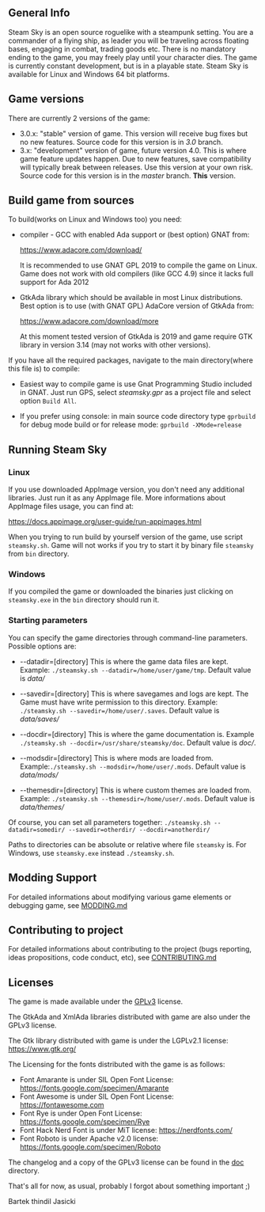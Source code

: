## General Info

Steam Sky is an open source roguelike with a steampunk setting. You are a
commander of a flying ship, as leader you will be traveling across floating
bases, engaging in combat, trading goods etc. There is no mandatory ending
to the game, you may freely play until your character dies. The game is
currently constant development, but is in a playable state. Steam Sky is
available for Linux and Windows 64 bit platforms.

## Game versions
There are currently 2 versions of the game:
- 3.0.x: "stable" version of game. This version will receive bug fixes but
  no new features. Source code for this version is in *3.0* branch.
- 3.x: "development" version of game, future version 4.0. This is where
  game feature updates happen. Due to new features, save compatibility
  will typically break between releases. Use this version at your own risk.
  Source code for this version is in the *master* branch. **This** version.

## Build game from sources

To build(works on Linux and Windows too) you need:

* compiler - GCC with enabled Ada support or (best option) GNAT from:

  https://www.adacore.com/download/

  It is recommended to use GNAT GPL 2019 to compile the game on Linux.
  Game does not work with old compilers (like GCC 4.9) since it
  lacks full support for Ada 2012

* GtkAda library which should be available in most Linux distributions. Best
  option is to use (with GNAT GPL) AdaCore version of GtkAda from:

  https://www.adacore.com/download/more

  At this moment tested version of GtkAda is 2019 and game require GTK library
  in version 3.14 (may not works with other versions).

If you have all the required packages, navigate to the main directory(where
this file is) to compile:

* Easiest way to compile game is use Gnat Programming Studio included in GNAT.
  Just run GPS, select *steamsky.gpr* as a project file and select option
  `Build All`.

* If you prefer using console: in main source code directory type `gprbuild`
  for debug mode build or for release mode: `gprbuild -XMode=release`


## Running Steam Sky

### Linux
If you use downloaded AppImage version, you don't need any additional
libraries. Just run it as any AppImage file. More informations about AppImage
files usage, you can find at:

https://docs.appimage.org/user-guide/run-appimages.html

When you trying to run build by yourself version of the game, use script
`steamsky.sh`. Game will not works if you try to start it by binary file
`steamsky` from `bin` directory.

### Windows
If you compiled the game or downloaded the binaries just clicking on
`steamsky.exe` in the `bin` directory should run it.

### Starting parameters
You can specify the game directories through command-line parameters.
Possible options are:

* --datadir=[directory] This is where the game data files are kept.
   Example: `./steamsky.sh --datadir=/home/user/game/tmp`.
   Default value is *data/*

* --savedir=[directory] This is where savegames and logs are kept.
   The Game must have write permission to this directory.
   Example: `./steamsky.sh --savedir=/home/user/.saves`.
   Default value is *data/saves/*

* --docdir=[directory] This is where the game documentation is.
   Example `./steamsky.sh --docdir=/usr/share/steamsky/doc`.
   Default value is *doc/*.

* --modsdir=[directory] This is where mods are loaded from.
   Example:`./steamsky.sh --modsdir=/home/user/.mods`.
   Default value is *data/mods/*

* --themesdir=[directory] This is where custom themes are loaded from.
   Example: `./steamsky.sh --themesdir=/home/user/.mods`.
   Default value is *data/themes/*

Of course, you can set all parameters together:
`./steamsky.sh --datadir=somedir/ --savedir=otherdir/ --docdir=anotherdir/`

Paths to directories can be absolute or relative where file `steamsky` is. For
Windows, use `steamsky.exe` instead `./steamsky.sh`.

## Modding Support
For detailed informations about modifying various game elements or debugging
game, see [MODDING.md](bin/doc/MODDING.md)

## Contributing to project
For detailed informations about contributing to the project
(bugs reporting, ideas propositions, code conduct, etc),
see [CONTRIBUTING.md](bin/doc/CONTRIBUTING.md)

## Licenses
The game is made available under the [GPLv3](bin/doc/COPYING) license.

The GtkAda and XmlAda libraries distributed with game are also under the GPLv3 license.

The Gtk library distributed with game is under the LGPLv2.1 license: https://www.gtk.org/

The Licensing for the fonts distributed with the game is as follows:

* Font Amarante is under SIL Open Font License: https://fonts.google.com/specimen/Amarante
* Font Awesome is under SIL Open Font License: https://fontawesome.com
* Font Rye is under Open Font License: https://fonts.google.com/specimen/Rye
* Font Hack Nerd Font is under MiT license: https://nerdfonts.com/
* Font Roboto is under Apache v2.0 license: https://fonts.google.com/specimen/Roboto


The changelog and a copy of the GPLv3 license can be found in the [doc](bin/doc) directory.


That's all for now, as usual, probably I forgot about something important ;)

Bartek thindil Jasicki

